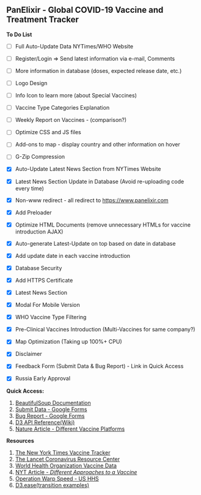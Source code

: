## PanElixir - Global COVID-19 Vaccine and Treatment Tracker

**To Do List**
* [ ] Full Auto-Update Data NYTimes/WHO Website
* [ ] Register/Login => Send latest information via e-mail, Comments
* [ ] More information in database (doses, expected release date, etc.)
* [ ] Logo Design
* [ ] Info Icon to learn more (about Special Vaccines)
* [ ] Vaccine Type Categories Explanation
* [ ] Weekly Report on Vaccines - (comparison?)
* [ ] Optimize CSS and JS files
* [ ] Add-ons to map - display country and other information on hover
* [ ] G-Zip Compression
* [X] Auto-Update Latest News Section from NYTimes Website
* [X] Latest News Section Update in Database (Avoid re-uploading code every time)
* [X] Non-www redirect - all redirect to https://www.panelixir.com
* [X] Add Preloader
* [X] Optimize HTML Documents (remove unnecessary HTMLs for vaccine introduction AJAX)
* [X] Auto-generate Latest-Update on top based on date in database
* [X] Add update date in each vaccine introduction
* [X] Database Security
* [X] Add HTTPS Certificate
* [X] Latest News Section
* [X] Modal For Mobile Version
* [X] WHO Vaccine Type Filtering
* [X] Pre-Clinical Vaccines Introduction (Multi-Vaccines for same company?)
* [X] Map Optimization (Taking up 100%+ CPU)
* [X] Disclaimer
* [X] Feedback Form (Submit Data & Bug Report) - Link in Quick Access
* [X] Russia Early Approval


**Quick Access:**
1. [BeautifulSoup Documentation](https://www.crummy.com/software/BeautifulSoup/bs4/doc/)
2. [Submit Data - Google Forms](https://docs.google.com/forms/d/1UNOq6-FG93ysnf9Qz9wue7jy_IV_Kkay38vr3I4aEsc/edit?usp=sharing)
3. [Bug Report - Google Forms](https://docs.google.com/forms/d/1fPws_MFtqO4bLWH_1xhLt4AEEcYHpdQt8DiRNabJc-Y/edit?usp=sharing)
4. [D3 API Reference(Wiki)](https://github.com/d3/d3/blob/master/API.md)
5. [Nature Article - Different Vaccine Platforms](https://www.nature.com/articles/s41563-020-0746-0)

**Resources**
1. [The New York Times Vaccine Tracker](https://www.nytimes.com/interactive/2020/science/coronavirus-vaccine-tracker.html)
2. [The Lancet Coronavirus Resource Center](https://www.thelancet.com/coronavirus?dgcid=kr_pop-up_tlcoronavirus20)
3. [World Health Organization Vaccine Data](https://www.who.int/publications/m/item/draft-landscape-of-covid-19-candidate-vaccines)
4. [NYT Article - *Different Approaches to a Vaccine*](https://www.nytimes.com/interactive/2020/05/20/science/coronavirus-vaccine-development.html?action=click&module=RelatedLinks&pgtype=Article)
5. [Operation Warp Speed - US HHS](https://www.hhs.gov/coronavirus/explaining-operation-warp-speed/index.html)
7. [D3.ease(transition examples)](https://observablehq.com/@d3/easing-animations)